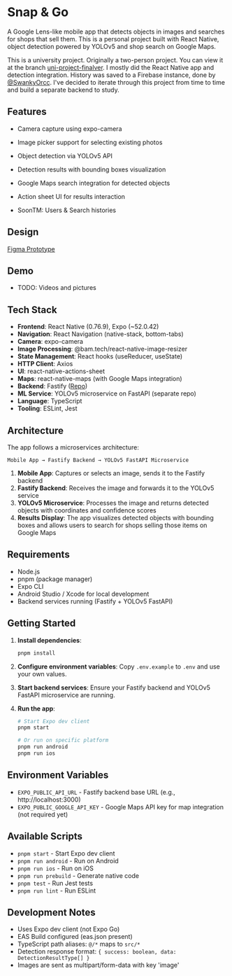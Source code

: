 # Snap & Go

A Google Lens-like mobile app that detects objects in images and searches for shops that sell them. This is a personal project built with React Native, object detection powered by YOLOv5 and shop search on Google Maps.

This is a university project. Originally a two-person project. You can view it at the branch [uni-project-finalver](../../tree/uni-project-finalver). I mostly did the React Native app and detection integration. History was saved to a Firebase instance, done by [@SwankyOrcc](https://github.com/SwankyOrcc). I've decided to iterate through this project from time to time and build a separate backend to study.

## Features

- Camera capture using expo-camera
- Image picker support for selecting existing photos
- Object detection via YOLOv5 API
- Detection results with bounding boxes visualization
- Google Maps search integration for detected objects
- Action sheet UI for results interaction

- SoonTM: Users & Search histories

## Design

[Figma Prototype](https://www.figma.com/proto/TVJnAe6SNH8h2RSS8qGMgz/Snap-Go?node-id=1-3&t=gihwzmkpijuaxpk4-1&starting-point-node-id=1%3A3)

## Demo

- TODO: Videos and pictures

## Tech Stack

- **Frontend**: React Native (0.76.9), Expo (~52.0.42)
- **Navigation**: React Navigation (native-stack, bottom-tabs)
- **Camera**: expo-camera
- **Image Processing**: @bam.tech/react-native-image-resizer
- **State Management**: React hooks (useReducer, useState)
- **HTTP Client**: Axios
- **UI**: react-native-actions-sheet
- **Maps**: react-native-maps (with Google Maps integration)
- **Backend**: Fastify ([Repo](https://github.com/tetsureign/snap-n-go-apiv2))
- **ML Service**: YOLOv5 microservice on FastAPI (separate repo)
- **Language**: TypeScript
- **Tooling**: ESLint, Jest

## Architecture

The app follows a microservices architecture:

```
Mobile App → Fastify Backend → YOLOv5 FastAPI Microservice
```

1. **Mobile App**: Captures or selects an image, sends it to the Fastify backend
2. **Fastify Backend**: Receives the image and forwards it to the YOLOv5 service
3. **YOLOv5 Microservice**: Processes the image and returns detected objects with coordinates and confidence scores
4. **Results Display**: The app visualizes detected objects with bounding boxes and allows users to search for shops selling those items on Google Maps

## Requirements

- Node.js
- pnpm (package manager)
- Expo CLI
- Android Studio / Xcode for local development
- Backend services running (Fastify + YOLOv5 FastAPI)

## Getting Started

1. **Install dependencies**:

   ```bash
   pnpm install
   ```

2. **Configure environment variables**:
   Copy `.env.example` to `.env` and use your own values.

3. **Start backend services**:
   Ensure your Fastify backend and YOLOv5 FastAPI microservice are running.

4. **Run the app**:

   ```bash
   # Start Expo dev client
   pnpm start

   # Or run on specific platform
   pnpm run android
   pnpm run ios
   ```

## Environment Variables

- `EXPO_PUBLIC_API_URL` - Fastify backend base URL (e.g., http://localhost:3000)
- `EXPO_PUBLIC_GOOGLE_API_KEY` - Google Maps API key for map integration (not required yet)

## Available Scripts

- `pnpm start` - Start Expo dev client
- `pnpm run android` - Run on Android
- `pnpm run ios` - Run on iOS
- `pnpm run prebuild` - Generate native code
- `pnpm test` - Run Jest tests
- `pnpm run lint` - Run ESLint

## Development Notes

- Uses Expo dev client (not Expo Go)
- EAS Build configured (eas.json present)
- TypeScript path aliases: `@/*` maps to `src/*`
- Detection response format: `{ success: boolean, data: DetectionResultType[] }`
- Images are sent as multipart/form-data with key 'image'
